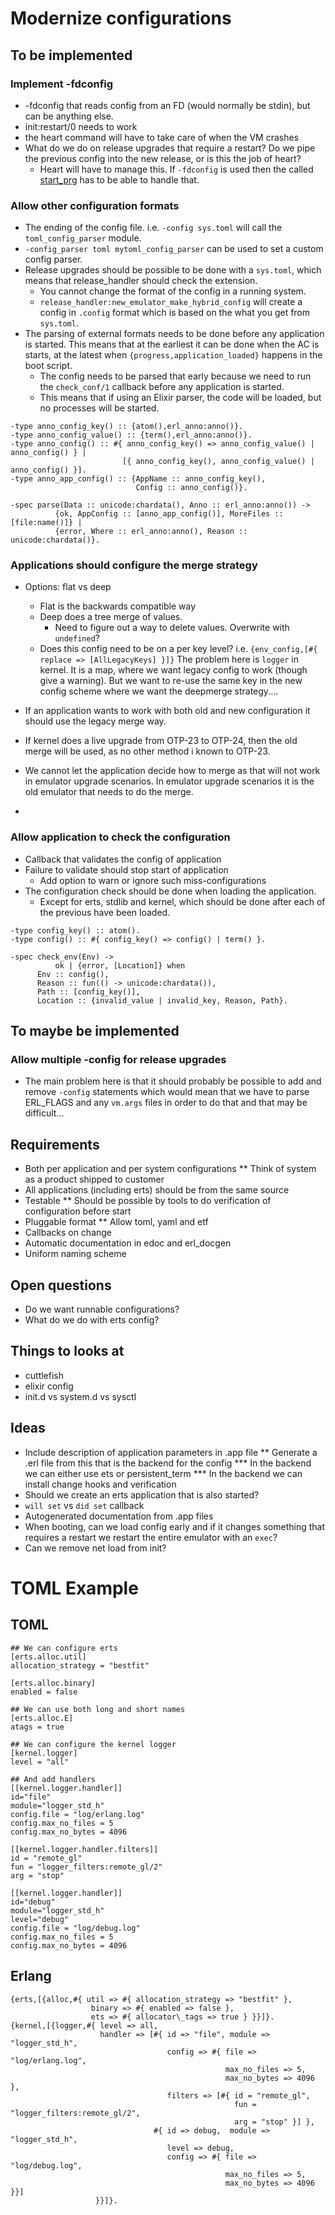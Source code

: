 # Modernize configurations

## To be implemented

### Implement -fdconfig
* -fdconfig that reads config from an FD (would normally be stdin), but can be anything else.
* init:restart/0 needs to work
* the heart command will have to take care of when the VM crashes
* What do we do on release upgrades that require a restart? Do we
  pipe the previous config into the new release, or is this the job of heart?
  * Heart will have to manage this. If `-fdconfig` is used then the called
    [start_prg](https://erlang.org/doc/man/sasl_app.html#configuration)
    has to be able to handle that.

### Allow other configuration formats

* The ending of the config file. i.e. `-config sys.toml` will call the `toml_config_parser` module.
* `-config_parser toml mytoml_config_parser` can be used to set a custom config parser.
* Release upgrades should be possible to be done with a `sys.toml`, which means that release_handler
  should check the extension.
  * You cannot change the format of the config in a running system.
  * `release_handler:new_emulator_make_hybrid_config` will create a config in
    `.config` format which is based on the what you get from `sys.toml`.
* The parsing of external formats needs to be done before any application is started.
  This means that at the earliest it can be done when the AC is starts, at the latest when
  `{progress,application_loaded}` happens in the boot script.
  * The config needs to be parsed that early because we need to run the `check_conf/1`
    callback before any application is started.
  * This means that if using an Elixir parser, the code will be loaded, but no processes
    will be started. 

```
-type anno_config_key() :: {atom(),erl_anno:anno()}.
-type anno_config_value() :: {term(),erl_anno:anno()}.
-type anno_config() :: #{ anno_config_key() => anno_config_value() | anno_config() } |
                         [{ anno_config_key(), anno_config_value() | anno_config() }].
-type anno_app_config() :: {AppName :: anno_config_key(),
                            Config :: anno_config()}.

-spec parse(Data :: unicode:chardata(), Anno :: erl_anno:anno()) ->
          {ok, AppConfig :: [anno_app_config()], MoreFiles :: [file:name()]} |
          {error, Where :: erl_anno:anno(), Reason :: unicode:chardata()}.
```

### Applications should configure the merge strategy

* Options: flat vs deep
  * Flat is the backwards compatible way
  * Deep does a tree merge of values.
    * Need to figure out a way to delete values. Overwrite with `undefined`?
  * Does this config need to be on a per key level? i.e.
    `{env_config,[#{ replace => [AllLegacyKeys] }]}`
    The problem here is `logger` in kernel. It is a map, where we want legacy
    config to work (though give a warning). But we want to re-use the same key
    in the new config scheme where we want the deepmerge strategy....
* If an application wants to work with both old and new configuration it should
  use the legacy merge way.
* If kernel does a live upgrade from OTP-23 to OTP-24, then the old merge will
  be used, as no other method i known to OTP-23.

* We cannot let the application decide how to merge as that will not work
  in emulator upgrade scenarios. In emulator upgrade scenarios it is the
  old emulator that needs to do the merge.
* 

### Allow application to check the configuration

* Callback that validates the config of application
* Failure to validate should stop start of application
  * Add option to warn or ignore such miss-configurations
* The configuration check should be done when loading the
  application.
  * Except for erts, stdlib and kernel, which should be done
    after each of the previous have been loaded.

```
-type config_key() :: atom().
-type config() :: #{ config_key() => config() | term() }.

-spec check_env(Env) ->
          ok | {error, [Location]} when
      Env :: config(),
      Reason :: fun(() -> unicode:chardata()),
      Path :: [config_key()],
      Location :: {invalid_value | invalid_key, Reason, Path}.
```

## To maybe be implemented

### Allow multiple -config for release upgrades

* The main problem here is that it should probably be possible to add and remove
  `-config` statements which would mean that we have to parse ERL_FLAGS and any
  `vm.args` files in order to do that and that may be difficult...

## Requirements

* Both per application and per system configurations
** Think of system as a product shipped to customer
* All applications (including erts) should be from the same source
* Testable
** Should be possible by tools to do verification of configuration before start
* Pluggable format
** Allow toml, yaml and etf
* Callbacks on change
* Automatic documentation in edoc and erl_docgen
* Uniform naming scheme

## Open questions

* Do we want runnable configurations?
* What do we do with erts config?

## Things to looks at

* cuttlefish
* elixir config
* init.d vs system.d vs sysctl

## Ideas

* Include description of application parameters in .app file
** Generate a .erl file from this that is the backend for the config
*** In the backend we can either use ets or persistent_term
*** In the backend we can install change hooks and verification
* Should we create an erts application that is also started?
* `will set` vs `did set` callback
* Autogenerated documentation from .app files
* When booting, can we load config early and if it changes something
  that requires a restart we restart the entire emulator with an `exec`?
* Can we remove net load from init?

# TOML Example

## TOML
```
## We can configure erts
[erts.alloc.util]
allocation_strategy = "bestfit"

[erts.alloc.binary]
enabled = false

## We can use both long and short names
[erts.alloc.E]
atags = true

## We can configure the kernel logger
[kernel.logger]
level = "all"

## And add handlers
[[kernel.logger.handler]]
id="file"
module="logger_std_h"
config.file = "log/erlang.log"
config.max_no_files = 5
config.max_no_bytes = 4096

[[kernel.logger.handler.filters]]
id = "remote_gl"
fun = "logger_filters:remote_gl/2"
arg = "stop"

[[kernel.logger.handler]]
id="debug"
module="logger_std_h"
level="debug"
config.file = "log/debug.log"
config.max_no_files = 5
config.max_no_bytes = 4096

```

## Erlang

```
{erts,[{alloc,#{ util => #{ allocation_strategy => "bestfit" },
                  binary => #{ enabled => false },
                  ets => #{ allocator\_tags => true } }}]}.
{kernel,[{logger,#{ level => all,
                    handler => [#{ id => "file", module => "logger_std_h",
                                   config => #{ file => "log/erlang.log",
                                                max_no_files => 5,
                                                max_no_bytes => 4096 },
                                   filters => [#{ id = "remote_gl",
                                                  fun = "logger_filters:remote_gl/2",
                                                  arg = "stop" }] },
                                #{ id => debug,  module => "logger_std_h",
                                   level => debug,
                                   config => #{ file => "log/debug.log",
                                                max_no_files => 5,
                                                max_no_bytes => 4096 }}]
                   }}]}.
```
